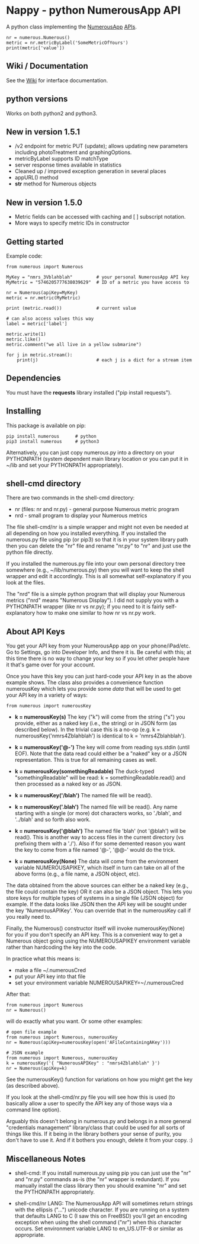# Nappy - python NumerousApp API 

A python class implementing the [NumerousApp](http://www.numerousapp.com) [APIs](http://docs.numerous.apiary.io).

```
nr = numerous.Numerous()
metric = nr.metricByLabel('SomeMetricOfYours')
print(metric['value'])
```

## Wiki / Documentation
See the [Wiki](https://github.com/outofmbufs/Nappy/wiki) for interface documentation.
## python versions

Works on both python2 and python3.

## New in version 1.5.1
* /v2 endpoint for metric PUT (update); allows updating new parameters including photoTreatment and graphingOptions.
* metricByLabel supports ID matchType
* server response times available in statistics
* Cleaned up / improved exception generation in several places
* appURL() method
* __str__ method for Numerous objects

## New in version 1.5.0

* Metric fields can be accessed with caching and [ ] subscript notation.
* More ways to specify metric IDs in constructor

## Getting started

Example code:

```
from numerous import Numerous

MyKey = "nmrs_3Vblahblah"         # your personal NumerousApp API key
MyMetric = "5746205777638039629"  # ID of a metric you have access to

nr = Numerous(apiKey=MyKey)
metric = nr.metric(MyMetric)

print (metric.read())             # current value

# can also access values this way
label = metric['label']

metric.write(1)
metric.like()
metric.comment("we all live in a yellow submarine")

for j in metric.stream():
    print(j)                      # each j is a dict for a stream item

```

## Dependencies
You must have the **requests** library installed ("pip install requests").

## Installing

This package is available on pip:

    pip install numerous      # python
    pip3 install numerous     # python3

Alternatively, you can just copy numerous.py into a directory on your PYTHONPATH (system dependent main library location or you can put it in ~/lib and set your PYTHONPATH appropriately).

## shell-cmd directory

There are two commands in the shell-cmd directory:
* nr (files: nr and nr.py) - general purpose Numerous metric program
* nrd - small program to display your Numerous metrics

The file shell-cmd/nr is a simple wrapper and might not even be needed
at all depending on how you installed everything. If you installed the
numerous.py file using pip (or pip3) so that it is in your system
library path then you can delete the "nr" file and rename "nr.py" to
"nr" and just use the python file directly.

If you installed the numerous.py file into your own personal directory
tree somewhere (e.g., ~/lib/numerous.py) then you will want to keep
the shell wrapper and edit it accordingly. This is all somewhat
self-explanatory if you look at the files.

The "nrd" file is a simple python program that will display your Numerous metrics ("nrd" means "Numerous Display"). I did not supply you with a PYTHONPATH wrapper (like nr vs nr.py); if you need to it is fairly self-explanatory how to make one similar to how nr vs nr.py work. 

## About API Keys
You get your API key from your NumerousApp app on your phone/iPad/etc. Go to Settings, go into Developer Info, and there it is. Be careful with this; at this time there is no way to change your key so if you let other people have it that's game over for your account.

Once you have this key you can just hard-code your API key in as the above example shows. The class also provides a convenience function numerousKey which lets you provide some *data* that will be used to get your API key in a variety of ways:

    from numerous import numerousKey

* **k = numerousKey(s)** The key ("k") will come from the string ("s") you provide, either as a naked key (i.e., the string) or in JSON form (as described below). In the trivial case this is a no-op (e.g. k = numerousKey('nmrs4Zblahblah') is identical to k = 'nmrs4Zblahblah'). 

* **k = numerousKey('@-')** The key will come from reading sys.stdin (until EOF). Note that the data read could either be a "naked" key or a JSON representation. This is true for all remaining cases as well.

* **k = numerousKey(somethingReadable)** The duck-typed "somethingReadable" will be read: k = somethingReadable.read() and then processed as a naked key or as JSON.

* **k = numerousKey('/blah')** The named file will be read().

* **k = numerousKey('.blah')** The named file will be read(). Any name starting with a single (or more) dot characters works, so './blah', and '../blah' and so forth also work.

* **k = numerousKey('@blah')** The named file 'blah' (not '@blah') will be read(). This is another way to access files in the current directory (vs prefixing them with a './'). Also if for some demented reason you want the key to come from a file named '@-', '@@-' would do the trick. 

* **k = numerousKey(None)** The data will come from the environment variable NUMEROUSAPIKEY, which itself in turn can take on all of the above forms (e.g., a file name, a JSON object, etc).

The data obtained from the above sources can either be a naked key (e.g., the file could contain the key) OR it can also be a JSON object. This lets you store keys for multiple types of systems in a single file (JSON object) for example. If the data looks like JSON then the API key will be sought under the key 'NumerousAPIKey'. You can override that in the numerousKey call if you really need to.

Finally, the Numerous() constructor itself will invoke numerousKey(None) for you if you don't specify an API key. This is a convenient way to get a Numerous object going using the NUMEROUSAPIKEY environment variable rather than hardcoding the key into the code.

In practice what this means is: 

 * make a file ~/.numerousCred
 * put your API key into that file
 * set your environment variable NUMEROUSAPIKEY=~/.numerousCred

After that:

    from numerous import Numerous
    nr = Numerous()

will do exactly what you want. Or some other examples:

    # open file example
    from numerous import Numerous, numerousKey
    nr = Numerous(apiKey=numerousKey(open('AFileContainingAKey')))

    # JSON example
    from numerous import Numerous, numerousKey
    k = numerousKey('{ "NumerousAPIKey" : "nmrs4Zblahblah" }')
    nr = Numerous(apiKey=k)

See the numerousKey() function for variations on how you might get the key (as described above).

If you look at the shell-cmd/nr.py file you will see how this is used (to basically allow a user to specify the API key any of those ways via a command line option).

Arguably this doesn't belong in numerous.py and belongs in a more general "credentials management" library/class that could be used for all sorts of things like this. If it being in the library bothers your sense of purity, you don't have to use it. And if it bothers you enough, delete it from your copy. :)

## Miscellaneous Notes

* shell-cmd: If you install numerous.py using pip you can just use the "nr" and "nr.py" commands as-is (the "nr" wrapper is redundant). If you manually install the class library then you should examine "nr" and set the PYTHONPATH appropriately.

* shell-cmd/nr LANG: The NumerousApp API will sometimes return strings with the ellipsis ("...") unicode character. If you are running on a system that defaults LANG to C (I saw this on FreeBSD) you'll get an encoding exception when using the shell command ("nr") when this character occurs.  Set environment variable LANG to en_US.UTF-8 or similar as appropriate.

